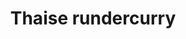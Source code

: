 ---
index: 35
title: Thaise rundercurry
product: rund
book: The family meal
page: 184
dish: main
tags:
-
sub:
-
fresh:
  - item:
    quantity:
    unit:
stock:
  - item:
    quantity:
    unit:
basic:
-
directions:
-
info:
source:
    title:
    url: 
---